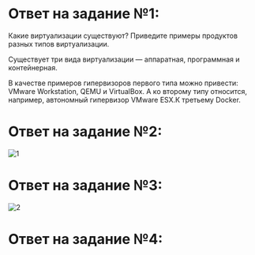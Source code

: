 # Ответ на задание №1: 
Какие виртуализации существуют? Приведите примеры продуктов разных типов виртуализации.

Существует три вида виртуализации — аппаратная, программная и контейнерная.

В качестве примеров гипервизоров первого типа можно привести: VMware Workstation, QEMU и VirtualBox. А ко второму типу относится, например, автономный гипервизор VMware ESX.К третьему Docker.

# Ответ на задание №2:

![1](https://user-images.githubusercontent.com/107581500/203335662-9b24f988-8159-4259-9fc8-c47ca6b6435f.JPG)

# Ответ на задание №3:


![2](https://user-images.githubusercontent.com/107581500/204545555-0e336d67-faec-4d7b-9b8a-ddd160d2c3d2.JPG)


# Ответ на задание №4: 
